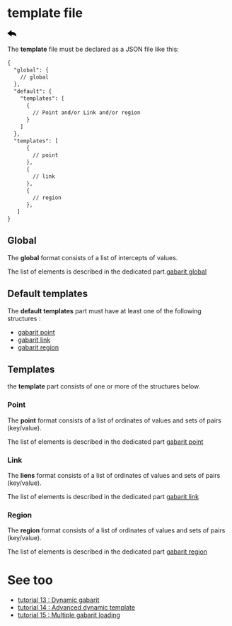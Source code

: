 # template file

[![](../../screenshots/other/Go-back.png)](README.md)


The **template** file must be declared as a JSON file like this:

```
{
  "global": {
    // global
  },
  "default": {
    "templates": [
      {
        // Point and/or Link and/or region
      }
    ]  
  },
  "templates": [
      {
        // point
      },
      {
        // link
      },
      {
        // region
      },  
   ]
}

```


## Global

The **global** format consists of a list of intercepts of values.

The list of elements is described in the dedicated part.[gabarit global](gabarit-json-global.md)



## Default templates

The **default templates** part must have at least one of the following structures : 

  - [gabarit point](gabarit-json-point.md)
  - [gabarit link](gabarit-json-link.md)
  - [gabarit region](gabarit-json-region.md)


## Templates

the **template** part consists of one or more of the structures below.

  


### Point 

The **point** format consists of a list of ordinates of values and sets of pairs (key/value).

The list of elements is described in the dedicated part [gabarit point](gabarit-json-point.md)



### Link

The **liens** format consists of a list of ordinates of values and sets of pairs (key/value).

The list of elements is described in the dedicated part [gabarit link](gabarit-json-link.md)


### Region

The **region** format consists of a list of ordinates of values and sets of pairs (key/value).

The list of elements is described in the dedicated part [gabarit region](gabarit-json-region.md)






      
# See too

- [tutorial 13 : Dynamic gabarit](../demo/tutorial13.md)
- [tutorial 14 : Advanced dynamic template](../demo/tutorial14.md)
- [tutorial 15 : Multiple gabarit loading](../demo/tutorial15.md)

